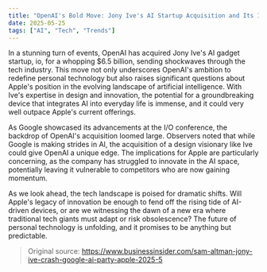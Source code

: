 ```yaml
---
title: "OpenAI's Bold Move: Jony Ive's AI Startup Acquisition and Its Implications"
date: 2025-05-25
tags: ["AI", "Tech", "Trends"]
---
```


In a stunning turn of events, OpenAI has acquired Jony Ive's AI gadget startup, io, for a whopping $6.5 billion, sending shockwaves through the tech industry. This move not only underscores OpenAI's ambition to redefine personal technology but also raises significant questions about Apple's position in the evolving landscape of artificial intelligence. With Ive's expertise in design and innovation, the potential for a groundbreaking device that integrates AI into everyday life is immense, and it could very well outpace Apple's current offerings.

As Google showcased its advancements at the I/O conference, the backdrop of OpenAI's acquisition loomed large. Observers noted that while Google is making strides in AI, the acquisition of a design visionary like Ive could give OpenAI a unique edge. The implications for Apple are particularly concerning, as the company has struggled to innovate in the AI space, potentially leaving it vulnerable to competitors who are now gaining momentum.

As we look ahead, the tech landscape is poised for dramatic shifts. Will Apple's legacy of innovation be enough to fend off the rising tide of AI-driven devices, or are we witnessing the dawn of a new era where traditional tech giants must adapt or risk obsolescence? The future of personal technology is unfolding, and it promises to be anything but predictable.

> Original source: https://www.businessinsider.com/sam-altman-jony-ive-crash-google-ai-party-apple-2025-5